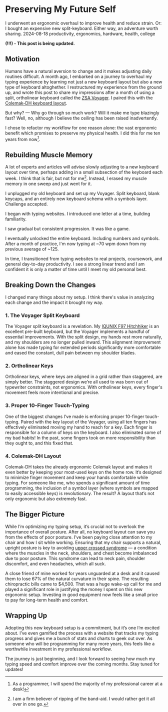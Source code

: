 # Preserving My Future Self

<div class="description">
I underwent an ergonomic overhaul to improve health and reduce strain. Or: I bought an expensive new split-keyboard. Either way, an adventure worth sharing.
<span class="date-info"><span class="date">2024-08-18</span></span>
<span class="tags">productivity, ergonomics, hardware, health, college</span>
</div>

**(!!!) - This post is being updated.**

## Motivation

Humans have a natural aversion to change and it makes adjusting daily routines difficult. A month ago,
I embarked on a journey to overhaul my typing experience by learning not just a new keyboard layout but also
a new type of keyboard altoghether. I restructured my experience from the ground up, and wrote this post
to share my impressions after a month of using a split, ortholinear keyboard called the [ZSA Voyager](https://www.zsa.io/voyager).
I paired this with the [Colemak-DH keyboard layout](https://colemakmods.github.io/mod-dh/).

But why? — Why go through so much work? Will it make me type blazingly fast? Well, no, although I believe the ceiling has been raised
inadvertently.

I chose to refactor my workflow for one reason alone: the vast ergonomic benefit which promises to preserve my physical health. I
did this for me ten years from now[^1].

## Rebuilding Muscle Memory

A lot of experts and articles will advise slowly adjusting to a new keyboard layout over time, perhaps adding
in a small subsection of the keyboard each week. I think that is fair, but not for me[^2]. Instead, I erased my muscle
memory in one sweep and just went for it.

I unplugged my old keyboard and set up my Voyager. Split keyboard, blank keycaps, and an entirely new keyboard schema with a symbols layer. Challenge accepted.

I began with typing websites. I introduced one letter at a time, building familiarity.

I saw gradual but consistent progression. It was like a game.

I eventually unlocked the entire keyboard. Including numbers and symbols. After a month of practice, I'm now typing at ~70 wpm down from my previous average of ~125.

In time, I transitioned from typing websites to real projects, coursework, and general day-to-day productivity. I see a strong linear trend and I am confident it is only a matter of time until I meet my old personal best.

## Breaking Down the Changes

I changed many things about my setup. I think there's value in analyzing each change and the impact it brought my way.

### 1. The Voyager Split Keyboard

The Voyager split keyboard is a revelation. My [IQUNIX F97 Hitchhiker](https://iqunix.store/collections/hitchhiker-series/products/f97-hitchhiker)
is an excellent pre-built keyboard, but the Voyager implements a handful of essential improvements.
With the split design, my hands rest more naturally, and my shoulders are no longer pulled inward.
This alignment improvement alone has made typing for extended periods significantly more
comfortable and eased the constant, dull pain between my shoulder blades.

### 2. Ortholinear Keys

Ortholinear keys, where keys are aligned in a grid rather than staggered, are simply better.
The staggered design we’re all used to was born out of typewriter constraints, not ergonomics. With
ortholinear keys, every finger's movement feels more intentional and precise.

### 3. Proper 10-Finger Touch-Typing

One of the biggest changes I’ve made is enforcing proper 10-finger touch-typing. Paired with the key layout
of the Voyager, using all ten fingers has effectively eliminated moving my hand to reach for a key.
Each finger is responsible for a column of keys on the keyboard. I also eliminated some of my bad habits!
In the past, some fingers took on more responsibility than they ought to, and this fixed that.

### 4. Colemak-DH Layout

Colemak-DH takes the already ergonomic Colemak layout and makes it even better by keeping your most-used
keys on the home row. It’s designed to minimize finger movement and keep your hands
comfortable while typing. For someone like me, who spends a significant amount of time programming,
the inclusion of a symbol layer (where symbols are mapped to easily accessible keys) is revolutionary.
The result? A layout that’s not only ergonomic but also extremely fast.

## The Bigger Picture

While I’m optimizing my typing setup, it’s crucial not to overlook the importance of overall
posture. After all, no keyboard layout can save you from the effects of poor posture. I’ve been
paying close attention to my chair and how I sit while working. Ensuring that my chair supports a
natural, upright posture is key to avoiding [upper crossed syndrome](https://www.physio-pedia.com/Upper-Crossed_Syndrome)
— a condition where the muscles in the neck, shoulders, and chest become imbalanced due to poor posture.
This syndrome can lead to neck pain, shoulder discomfort, and even headaches, which all suck.

A close friend of mine worked for years unguarded at a desk and it caused them to lose
67% of the natural curvature in their spine. The resulting chiropractic bills came to $4,500. That
was a huge wake-up call for me and played a significant role in justifying the money I spent on
this new ergonomic setup. Investing in good equipment now feels like a small price to pay for long-term health and comfort.

## Wrapping Up

Adopting this new keyboard setup is a commitment, but it’s one I’m excited about. I’ve even
gamified the process with a website that tracks my typing progress and gives me a bunch of stats
and charts to geek out over. As someone who will be programming for many more years, this feels
like a worthwhile investment in my professional workflow.

The journey is just beginning, and I look forward to seeing how much my typing speed and comfort
improve over the coming months. Stay tuned for updates!

[^1]: As a programmer, I will spend the majority of my professional career at a desk!

[^2]: I am a firm believer of ripping of the band-aid. I would rather get it all over in one go.

